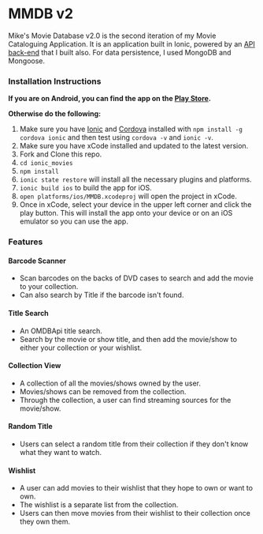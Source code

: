 # MMDB v2

Mike's Movie Database v2.0 is the second iteration of my Movie Cataloguing Application. It is an application built in Ionic, powered by an [API back-end](http://www.github.com/michaeldiguiseppi/capstone_api) that I built also.  For data persistence, I used MongoDB and Mongoose.

### Installation Instructions
  **If you are on Android, you can find the app on the [Play Store](https://play.google.com/store/apps/details?id=xyz.mikedee.ionic).**

  **Otherwise do the following:**
  1. Make sure you have [Ionic](http://ionicframework.com/getting-started/) and [Cordova](https://cordova.apache.org/#getstarted) installed with `npm install -g cordova ionic` and then test using `cordova -v` and `ionic -v`.
  1. Make sure you have xCode installed and updated to the latest version.
  1. Fork and Clone this repo.
  1. `cd ionic_movies`
  1. `npm install`
  1. `ionic state restore` will install all the necessary plugins and platforms.
  1. `ionic build ios` to build the app for iOS.
  1. `open platforms/ios/MMDB.xcodeproj` will open the project in xCode.
  1. Once in xCode, select your device in the upper left corner and click the play button.  This will install the app onto your device or on an iOS emulator so you can use the app.


### Features

#### Barcode Scanner
  - Scan barcodes on the backs of DVD cases to search and add the movie to your collection.
  - Can also search by Title if the barcode isn't found.

#### Title Search
  - An OMDBApi title search.
  - Search by the movie or show title, and then add the movie/show to either your collection or your wishlist.

#### Collection View
  - A collection of all the movies/shows owned by the user.
  - Movies/shows can be removed from the collection.
  - Through the collection, a user can find streaming sources for the movie/show.

#### Random Title
  - Users can select a random title from their collection if they don't know what they want to watch.

#### Wishlist
  - A user can add movies to their wishlist that they hope to own or want to own.
  - The wishlist is a separate list from the collection.
  - Users can then move movies from their wishlist to their collection once they own them.
